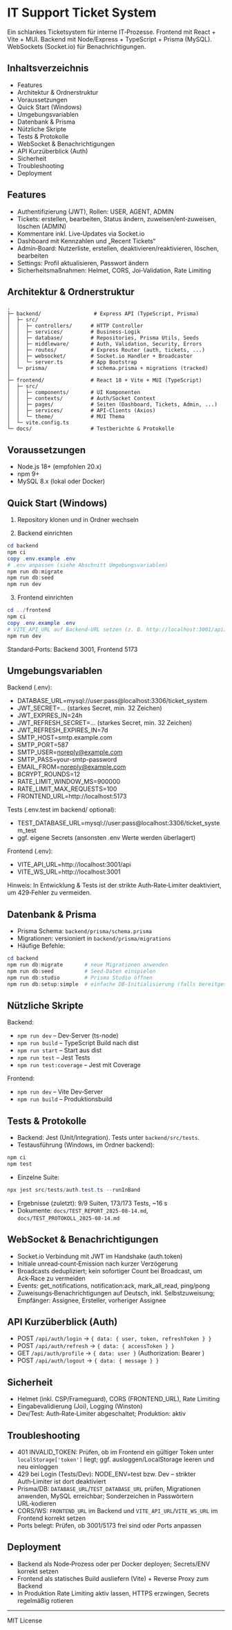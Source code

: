 # IT Support Ticket System

Ein schlankes Ticketsystem für interne IT‑Prozesse. Frontend mit React + Vite + MUI. Backend mit Node/Express + TypeScript + Prisma (MySQL). WebSockets (Socket.io) für Benachrichtigungen.

## Inhaltsverzeichnis
- Features
- Architektur & Ordnerstruktur
- Voraussetzungen
- Quick Start (Windows)
- Umgebungsvariablen
- Datenbank & Prisma
- Nützliche Skripte
- Tests & Protokolle
- WebSocket & Benachrichtigungen
- API Kurzüberblick (Auth)
- Sicherheit
- Troubleshooting
- Deployment

## Features
- Authentifizierung (JWT), Rollen: USER, AGENT, ADMIN
- Tickets: erstellen, bearbeiten, Status ändern, zuweisen/ent‑zuweisen, löschen (ADMIN)
- Kommentare inkl. Live‑Updates via Socket.io
- Dashboard mit Kennzahlen und „Recent Tickets“
- Admin‑Board: Nutzerliste, erstellen, deaktivieren/reaktivieren, löschen, bearbeiten
- Settings: Profil aktualisieren, Passwort ändern
- Sicherheitsmaßnahmen: Helmet, CORS, Joi‑Validation, Rate Limiting

## Architektur & Ordnerstruktur
```
.
├─ backend/                 # Express API (TypeScript, Prisma)
│  ├─ src/
│  │  ├─ controllers/      # HTTP Controller
│  │  ├─ services/         # Business‑Logik
│  │  ├─ database/         # Repositories, Prisma Utils, Seeds
│  │  ├─ middleware/       # Auth, Validation, Security, Errors
│  │  ├─ routes/           # Express Router (auth, tickets, ...)
│  │  ├─ websocket/        # Socket.io Handler + Broadcaster
│  │  └─ server.ts         # App Bootstrap
│  └─ prisma/              # schema.prisma + migrations (tracked)
│
├─ frontend/               # React 18 + Vite + MUI (TypeScript)
│  ├─ src/
│  │  ├─ components/       # UI Komponenten
│  │  ├─ contexts/         # Auth/Socket Context
│  │  ├─ pages/            # Seiten (Dashboard, Tickets, Admin, ...)
│  │  ├─ services/         # API‑Clients (Axios)
│  │  └─ theme/            # MUI Thema
│  └─ vite.config.ts
└─ docs/                   # Testberichte & Protokolle
```

## Voraussetzungen
- Node.js 18+ (empfohlen 20.x)
- npm 9+
- MySQL 8.x (lokal oder Docker)

## Quick Start (Windows)
1) Repository klonen und in Ordner wechseln

2) Backend einrichten
```powershell
cd backend
npm ci
copy .env.example .env
# .env anpassen (siehe Abschnitt Umgebungsvariablen)
npm run db:migrate
npm run db:seed
npm run dev
```

3) Frontend einrichten
```powershell
cd ../frontend
npm ci
copy .env.example .env
# VITE_API_URL auf Backend‑URL setzen (z. B. http://localhost:3001/api)
npm run dev
```

Standard‑Ports: Backend 3001, Frontend 5173

## Umgebungsvariablen
Backend (.env):
- DATABASE_URL=mysql://user:pass@localhost:3306/ticket_system
- JWT_SECRET=... (starkes Secret, min. 32 Zeichen)
- JWT_EXPIRES_IN=24h
- JWT_REFRESH_SECRET=... (starkes Secret, min. 32 Zeichen)
- JWT_REFRESH_EXPIRES_IN=7d
- SMTP_HOST=smtp.example.com
- SMTP_PORT=587
- SMTP_USER=noreply@example.com
- SMTP_PASS=your-smtp-password
- EMAIL_FROM=noreply@example.com
- BCRYPT_ROUNDS=12
- RATE_LIMIT_WINDOW_MS=900000
- RATE_LIMIT_MAX_REQUESTS=100
- FRONTEND_URL=http://localhost:5173

Tests (.env.test im backend/ optional):
- TEST_DATABASE_URL=mysql://user:pass@localhost:3306/ticket_system_test
- ggf. eigene Secrets (ansonsten .env Werte werden überlagert)

Frontend (.env):
- VITE_API_URL=http://localhost:3001/api
- VITE_WS_URL=http://localhost:3001

Hinweis: In Entwicklung & Tests ist der strikte Auth‑Rate‑Limiter deaktiviert, um 429‑Fehler zu vermeiden.

## Datenbank & Prisma
- Prisma Schema: `backend/prisma/schema.prisma`
- Migrationen: versioniert in `backend/prisma/migrations`
- Häufige Befehle:
```powershell
cd backend
npm run db:migrate       # neue Migrationen anwenden
npm run db:seed          # Seed‑Daten einspielen
npm run db:studio        # Prisma Studio öffnen
npm run db:setup:simple  # einfache DB‑Initialisierung (falls bereitgestellt)
```

## Nützliche Skripte
Backend:
- `npm run dev` – Dev‑Server (ts-node)
- `npm run build` – TypeScript Build nach dist
- `npm run start` – Start aus dist
- `npm run test` – Jest Tests
- `npm run test:coverage` – Jest mit Coverage

Frontend:
- `npm run dev` – Vite Dev‑Server
- `npm run build` – Produktionsbuild

## Tests & Protokolle
- Backend: Jest (Unit/Integration). Tests unter `backend/src/tests`.
- Testausführung (Windows, im Ordner backend):
```powershell
npm ci
npm test
```
- Einzelne Suite:
```powershell
npx jest src/tests/auth.test.ts --runInBand
```
- Ergebnisse (zuletzt): 9/9 Suiten, 173/173 Tests, ~16 s
- Dokumente: `docs/TEST_REPORT_2025-08-14.md`, `docs/TEST_PROTOKOLL_2025-08-14.md`

## WebSocket & Benachrichtigungen
- Socket.io Verbindung mit JWT im Handshake (auth.token)
- Initiale unread‑count‑Emission nach kurzer Verzögerung
- Broadcasts dedupliziert; kein sofortiger Count bei Broadcast, um Ack‑Race zu vermeiden
- Events: get_notifications, notification:ack, mark_all_read, ping/pong
- Zuweisungs‑Benachrichtigungen auf Deutsch, inkl. Selbstzuweisung; Empfänger: Assignee, Ersteller, vorheriger Assignee

## API Kurzüberblick (Auth)
- POST `/api/auth/login` → `{ data: { user, token, refreshToken } }`
- POST `/api/auth/refresh` → `{ data: { accessToken } }`
- GET `/api/auth/profile` → `{ data: user }` (Authorization: Bearer <token>)
- POST `/api/auth/logout` → `{ data: { message } }`

## Sicherheit
- Helmet (inkl. CSP/Frameguard), CORS (FRONTEND_URL), Rate Limiting
- Eingabevalidierung (Joi), Logging (Winston)
- Dev/Test: Auth‑Rate‑Limiter abgeschaltet; Produktion: aktiv

## Troubleshooting
- 401 INVALID_TOKEN: Prüfen, ob im Frontend ein gültiger Token unter `localStorage['token']` liegt; ggf. ausloggen/LocalStorage leeren und neu einloggen
- 429 bei Login (Tests/Dev): NODE_ENV=test bzw. Dev – strikter Auth‑Limiter ist dort deaktiviert
- Prisma/DB: `DATABASE_URL`/`TEST_DATABASE_URL` prüfen, Migrationen anwenden, MySQL erreichbar; Sonderzeichen in Passwörtern URL‑kodieren
- CORS/WS: `FRONTEND_URL` im Backend und `VITE_API_URL`/`VITE_WS_URL` im Frontend korrekt setzen
- Ports belegt: Prüfen, ob 3001/5173 frei sind oder Ports anpassen

## Deployment
- Backend als Node‑Prozess oder per Docker deployen; Secrets/ENV korrekt setzen
- Frontend als statisches Build ausliefern (Vite) + Reverse Proxy zum Backend
- In Produktion Rate Limiting aktiv lassen, HTTPS erzwingen, Secrets regelmäßig rotieren

---

MIT License
